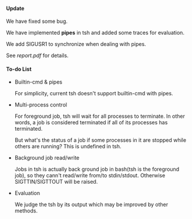#### Update

We have fixed some bug.

We have implemented **pipes** in tsh and added some traces for evaluation.

We add SIGUSR1 to synchronize when dealing with pipes.

See *report.pdf* for details.

#### To-do List

- Builtin-cmd & pipes

  For simplicity, current tsh doesn't support builtin-cmd with pipes.

- Multi-process control

  For foreground job, tsh will wait for all processes to terminate. In other words, a job is considered terminated if all of its processes has terminated.

  But what's the status of a job if some processes in it are stopped while others are running? This is undefined in tsh.

- Background job read/write

  Jobs in tsh is actually back ground job in bash(tsh is the foreground job), so they cann't read/write from/to stdin/stdout. Otherwise SIGTTIN/SIGTTOUT will be raised.

- Evaluation

  We judge the tsh by its output which may be improved by other methods.